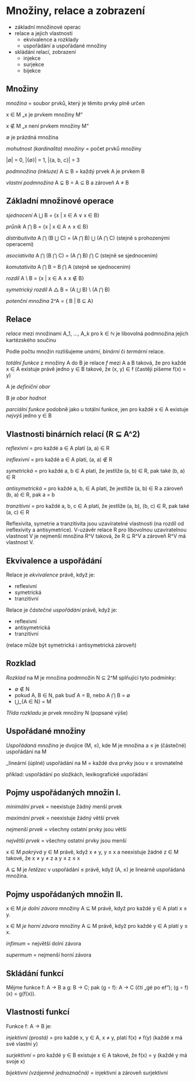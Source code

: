 # Množiny, relace a zobrazení

- základní množinové operac
- relace a jejich vlastnosti
    - ekvivalence a rozklady
    - uspořádání a uspořádané množiny
- skládání relací, zobrazení
    - injekce
    - surjekce
    - bijekce

## Množiny
_množina_ = soubor prvků, který je těmito prvky plně určen

x ∈ M „x je prvkem množiny M“

x ∉ M „x není prvkem množiny M“

∅ je prázdná množina

_mohutnost (kardinalita) množiny_ = počet prvků množiny

|∅| = 0, |{∅}| = 1, |{a, b, c}| = 3

_podmnožina (inkluze)_ A ⊆ B = každý prvek A je prvkem B

_vlastní podmnožina_ A ⊊ B = A ⊆ B a zároveň A ≠ B

## Základní množinové operace
_sjednocení_ A ⋃ B = {x | x ∈ A ∨ x ∈ B}

_průnik_ A ⋂ B = {x | x ∈ A ∧ x ∈ B}

_distributivita_ A ⋂ (B ⋃ C) = (A ⋂ B) ⋃ (A ⋂ C) (stejně s prohozenými operacemi)

_asociativita_ A ⋂ (B ⋂ C) = (A ⋂ B) ⋂ C (stejně se sjednocením)

_komutativita_ A ⋂ B = B ⋂ A (stejně se sjednocením)

_rozdíl_ A \ B = {x | x ∈ A ∧ x ∉ B}

_symetrický rozdíl_ A △ B = (A ⋃ B) \ (A ⋂ B)

_potenční množina_ 2^A = { B | B ⊆ A}

## Relace
_relace_ mezi množinami A_1, ..., A_k pro k ∈ ℕ je libovolná podmnožina jejich kartézského součinu

Podle počtu množin rozlišujeme _unární_, _binární_ či _termární_ relace.

_totální funkce_ z množiny A do B je relace _f_ mezi A a B taková, že pro každé x ∈ A existuje právě jedno y ∈ B takové, že (x, y) ∈ f (častěji píšeme f(x) = y)

A je _definiční obor_

B je _obor hodnot_

_parciální funkce_ podobně jako u totální funkce, jen pro každé x ∈ A existuje _nejvýš_ jedno y ∈ B

## Vlastnosti binárních relací (R ⊆ A^2)
_reflexivní_ = pro každé a ∈ A platí (a, a) ∈ R

_ireflexivní_ = pro každé a ∈ A platí, (a, a) ∉ R

_symetrická_ = pro každé a, b ∈ A platí, že jestliže (a, b) ∈ R, pak také (b, a) ∈ R

_antisymetrická_ = pro každé a, b, ∈ A platí, že jestliže (a, b) ∈ R a zároveň (b, a) ∈ R, pak a = b

_tranzitivní_ = pro každé a, b, c ∈ A platí, že jestliže (a, b), (b, c) ∈ R, pak také (a, c) ∈ R

Reflexivita, symetrie a tranzitivita jsou uzavíratelné vlastnosti (na rozdíl od ireflexivity a antisymetrice). V-uzávěr relace R pro libovolnou uzavíratelnou vlastnost V je nejmenší množina R^V taková, že R ⊆ R^V a zároveň R^V má vlastnost V.

## Ekvivalence a uspořádání
Relace je _ekvivalence_ právě, když je:

- reflexivní
- symetrická
- tranzitivní

Relace je _částečné uspořádání_ právě, když je:

- reflexivní
- antisymetrická
- tranzitivní

(relace může být symetrická i antisymetrická zároveň)

## Rozklad
_Rozklad_ na M je množina podmnožin N ⊆ 2^M splňující tyto podmínky:

- ∅ ∉ N
- pokud A, B ∈ N, pak buď A = B, nebo A ⋂ B = ∅
- ⋃_{A ∈ N} = M

_Třída rozkladu_ je prvek množiny N (popsané výše)

## Uspořádané množiny
_Uspořádaná množina_ je dvojice (M, ≤), kde M je množina a ≤ je (částečné) uspořádání na M

_lineární (úplné) uspořádání na M = každé dva prvky jsou v ≤ srovnatelné

příklad: uspořádání po složkách, lexikografické uspořádání

## Pojmy uspořádaných množin I.
_minimální prvek_ = neexistuje žádný menší prvek

_maximání prvek_ = neexistuje žádný větší prvek

_nejmenší prvek_ = všechny ostatní prvky jsou větší

_největší prvek_ = všechny ostatní prvky jsou menší

x ∈ M _pokrývá_ y ∈ M právě, když x ≠ y, y ≤ x a neexistuje žádné z ∈ M takové, že x ≠ y ≠ z a y ≤ z ≤ x

A ⊆ M je _řetězec_ v uspořádání ≤ právě, když (A, ≤) je lineárně uspořádaná množina.

## Pojmy uspořádaných množin II.

x ∈ M _je dolní závora_ množiny A ⊆ M právě, když pro každé y ∈ A platí x ≤ y.

x ∈ M _je horní závora_ množiny A ⊆ M právě, když pro každé y ∈ A platí y ≤ x.


_infimum_ = největší dolní závora

_supermum_ = nejmenší horní závora

## Skládání funkcí

Mějme funkce f: A -> B a g: B -> C; pak (g ∘ f): A -> C (čti „gé po ef“); (g ∘ f)(x) = g(f(x)).

## Vlastnosti funkcí

Funkce f: A -> B je:

_injektivní (prostá)_ = pro každé x, y ∈ A, x ≠ y, platí f(x) ≠ f(y) (každé x má své vlastní y)

_surjektivní_ = pro každé y ∈ B existuje x ∈ A takové, že f(x) = y (každé y má svoje x)

_bijektivní (vzájemně jednoznačná)_ = injektivní a zároveň surjektivní